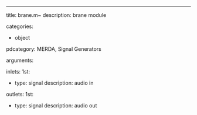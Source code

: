 ---
title: brane.m~
description: brane module

categories:
 - object

pdcategory: MERDA, Signal Generators

arguments:

inlets:
  1st:
  - type: signal
    description: audio in

outlets:
  1st:
  - type: signal
    description: audio out
